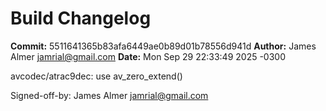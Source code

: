 # Build Changelog

**Commit:** 5511641365b83afa6449ae0b89d01b78556d941d
**Author:** James Almer <jamrial@gmail.com>
**Date:** Mon Sep 29 22:33:49 2025 -0300

avcodec/atrac9dec: use av_zero_extend()

Signed-off-by: James Almer <jamrial@gmail.com>

